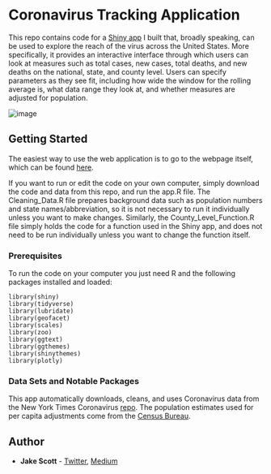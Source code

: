 # Coronavirus Tracking Application
This repo contains code for a [Shiny app](https://jake-scott.shinyapps.io/Coronavirus_Shiny_App/) I built that, broadly speaking, can be used to explore the reach of the virus across the United States. More specifically, it provides an interactive interface through which users can look at measures such as total cases, new cases, total deaths, and new deaths on the national, state, and county level. Users can specify parameters as they see fit, including how wide the window for the rolling average is, what data range they look at, and whether measures are adjusted for population.  

![image](https://user-images.githubusercontent.com/56490913/88104223-2114ac00-cb70-11ea-8694-4186bffc14f3.png)


## Getting Started

The easiest way to use the web application is to go to the webpage itself, which can be found [here](https://jake-scott.shinyapps.io/CoronaMap/). 

If you want to run or edit the code on your own computer, simply download the code and data from this repo, and run the app.R file. The Cleaning_Data.R file prepares background data such as population numbers and state names/abbreviation, so it is not necessary to run it individually unless you want to make changes. Similarly, the County_Level_Function.R file simply holds the code for a function used in the Shiny app, and does not need to be run individually unless you want to change the function itself. 

### Prerequisites

To run the code on your computer you just need R and the following packages installed and loaded:

```
library(shiny)
library(tidyverse)
library(lubridate)
library(geofacet)
library(scales)
library(zoo)
library(ggtext) 
library(ggthemes)
library(shinythemes)
library(plotly)
```

### Data Sets and Notable Packages
This app automatically downloads, cleans, and uses Coronavirus data from the New York Times Coronavirus [repo](https://github.com/nytimes/covid-19-data). The population estimates used for per capita adjustments come from the [Census Bureau](https://www.census.gov/data/tables/time-series/demo/popest/2010s-counties-total.html). 

## Author

* **Jake Scott** - [Twitter](https://twitter.com/jakepscott2020), [Medium](https://medium.com/@jakepscott16)


